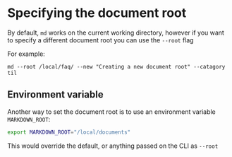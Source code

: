 # Specifying the document root

By default, `md` works on the current working directory, however if you want to
specify a different document root you can use the `--root` flag

For example:
```
md --root /local/faq/ --new "Creating a new document root" --catagory til
```

## Environment variable

Another way to set the document root is to use an environment variable `MARKDOWN_ROOT`:

```bash
export MARKDOWN_ROOT="/local/documents"
```

This would override the default, or anything passed on the CLI as `--root`
